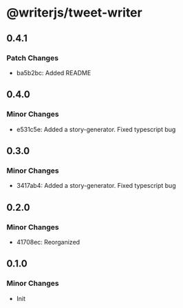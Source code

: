 # @writerjs/tweet-writer

## 0.4.1

### Patch Changes

- ba5b2bc: Added README

## 0.4.0

### Minor Changes

- e531c5e: Added a story-generator. Fixed typescript bug

## 0.3.0

### Minor Changes

- 3417ab4: Added a story-generator. Fixed typescript bug

## 0.2.0

### Minor Changes

- 41708ec: Reorganized

## 0.1.0

### Minor Changes

- Init
